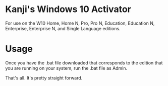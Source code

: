 # Kanji's Windows 10 Activator
  For use on the W10 Home, Home N, Pro, Pro N, Education, Education N, Enterprise, Enterprise N, and Single Language editions.

# Usage
  Once you have the .bat file downloaded that corresponds to the edition that you are running on your system, run the .bat file as Admin.

  That's all. It's pretty straight forward.